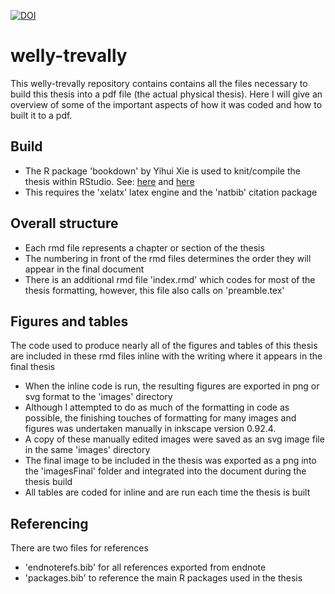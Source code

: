 [![DOI](https://zenodo.org/badge/253703635.svg)](https://zenodo.org/badge/latestdoi/253703635)

# welly-trevally

This welly-trevally repository contains contains all the files necessary to build this thesis into a pdf file (the actual physical thesis). Here I will give an overview of some of the important aspects of how it was coded and how to built it to a pdf.

## Build
- The R package 'bookdown' by Yihui Xie is used to knit/compile the thesis within RStudio. See: [here](https://github.com/rstudio/bookdown) and [here](https://bookdown.org/yihui/bookdown/)
- This requires the 'xelatx' latex engine and the 'natbib' citation package 

## Overall structure

- Each rmd file represents a chapter or section of the thesis
- The numbering in front of the rmd files determines the order they will appear in the final document
- There is an additional rmd file 'index.rmd' which codes for most of the thesis formatting, however, this file also calls on 'preamble.tex'

## Figures and tables
The code used to produce nearly all of the figures and tables of this thesis are included in these rmd files inline with the writing where it appears in the final thesis

- When the inline code is run, the resulting figures are exported in png or svg format to the 'images' directory
- Although I attempted to do as much of the formatting in code as possible, the finishing touches of formatting for many images and figures was undertaken manually in inkscape version 0.92.4. 
- A copy of these manually edited images were saved as an svg image file in the same 'images' directory 
- The final image to be included in the thesis was exported as a png into the 'imagesFinal' folder and integrated into the document during the thesis build
- All tables are coded for inline and are run each time the thesis is built 

## Referencing
There are two files for references

- 'endnoterefs.bib' for all references exported from endnote
- 'packages.bib' to reference the main R packages used in the thesis



